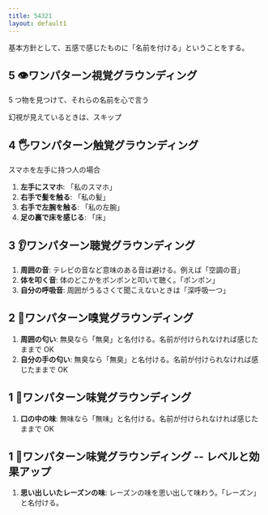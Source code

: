 ```yaml
---
title: 54321
layout: default1
---
```

基本方針として、五感で感じたものに「名前を付ける」ということをする。

## 5 👁️ワンパターン視覚グラウンディング

5 つ物を見つけて、それらの名前を心で言う

幻視が見えているときは、スキップ

## 4 🖐ワンパターン触覚グラウンディング

スマホを左手に持つ人の場合

1. **左手にスマホ**: 「私のスマホ」
2. **右手で髪を触る**: 「私の髪」
3. **右手で左腕を触る**: 「私の左腕」
4. **足の裏で床を感じる**: 「床」

## 3 👂ワンパターン聴覚グラウンディング

1. **周囲の音**: テレビの音など意味のある音は避ける。例えば「空調の音」
2. **体を叩く音**: 体のどこかをポンポンと叩いて聴く。「ポンポン」
3. **自分の呼吸音**: 周囲がうるさくて聞こえないときは「深呼吸一つ」

## 2 👃ワンパターン嗅覚グラウンディング

1. **周囲の匂い**: 無臭なら「無臭」と名付ける。名前が付けられなければ感じたままで OK
2. **自分の手の匂い**: 無臭なら「無臭」と名付ける。名前が付けられなければ感じたままで OK

## 1 👅ワンパターン味覚グラウンディング

1. **口の中の味**: 無味なら「無味」と名付ける。名前が付けられなければ感じたままで OK

## 1 👅ワンパターン味覚グラウンディング -- レベルと効果アップ
1. **思い出しいたレーズンの味**: レーズンの味を思い出して味わう。「レーズン」と名付ける。
